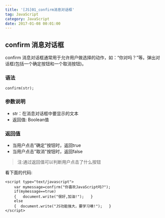 ```yaml
---
title: '[JS]01_confirm消息对话框'
tag: JavaScript
category: JavaScript
date: 2017-01-08 00:01:00
---
```


## confirm 消息对话框

confirm 消息对话框通常用于允许用户做选择的动作，如：“你对吗？”等。弹出对话框(包括一个确定按钮和一个取消按钮)。

### 语法

	confirm(str);

### 参数说明
- str：在消息对话框中要显示的文本
- 返回值: Boolean值


### 返回值

- 当用户点击"确定"按钮时，返回true
- 当用户点击"取消"按钮时，返回false
> 注:通过返回值可以判断用户点击了什么按钮

看下面的代码:

	<script type="text/javascript">
	    var mymessage=confirm("你喜欢JavaScript吗?");
	    if(mymessage==true)
	    {   document.write("很好,加油!");   }
	    else
	    {  document.write("JS功能强大，要学习噢!");   }
	</script>
